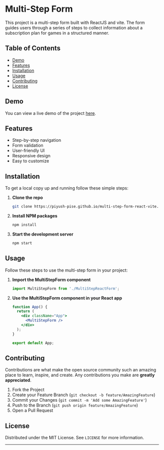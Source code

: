 # Multi-Step Form

This project is a multi-step form built with ReactJS and vite. The form guides users through a series of steps to collect information about a subscription plan for games in a structured manner.

## Table of Contents

- [Demo](#demo)
- [Features](#features)
- [Installation](#installation)
- [Usage](#usage)
- [Contributing](#contributing)
- [License](#license)

## Demo

You can view a live demo of the project [here](https://piyush-pise.github.io/Multi-step-form-react-vite/).

## Features

- Step-by-step navigation
- Form validation
- User-friendly UI
- Responsive design
- Easy to customize

## Installation

To get a local copy up and running follow these simple steps:

1. **Clone the repo**
    ```sh
    git clone https://piyush-pise.github.io/multi-step-form-react-vite.git
    ```
2. **Install NPM packages**
    ```sh
    npm install
    ```
3. **Start the development server**
    ```sh
    npm start
    ```

## Usage

Follow these steps to use the multi-step form in your project:

1. **Import the MultiStepForm component**
    ```jsx
    import MultiStepForm from './MultiStepReactForm';
    ```

2. **Use the MultiStepForm component in your React app**
    ```jsx
    function App() {
      return (
        <div className="App">
          <MultiStepForm />
        </div>
      );
    }

    export default App;
    ```

## Contributing

Contributions are what make the open source community such an amazing place to learn, inspire, and create. Any contributions you make are **greatly appreciated**.

1. Fork the Project
2. Create your Feature Branch (`git checkout -b feature/AmazingFeature`)
3. Commit your Changes (`git commit -m 'Add some AmazingFeature'`)
4. Push to the Branch (`git push origin feature/AmazingFeature`)
5. Open a Pull Request

## License

Distributed under the MIT License. See `LICENSE` for more information.

---
